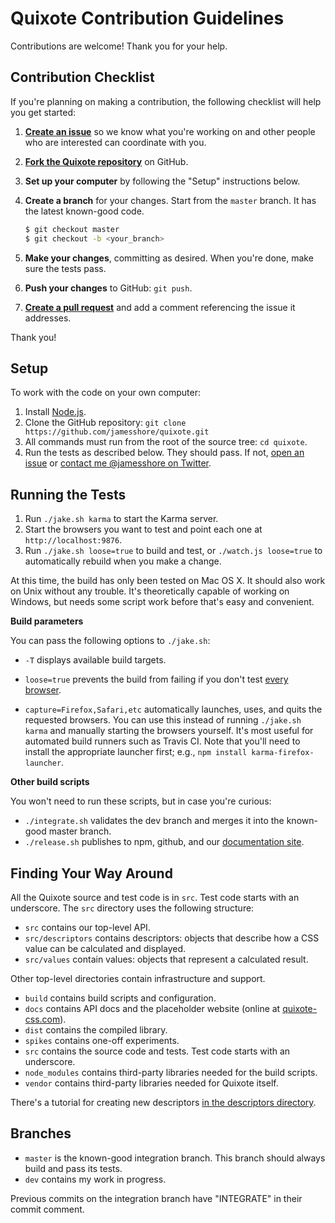 # Quixote Contribution Guidelines

Contributions are welcome! Thank you for your help.


## Contribution Checklist

If you're planning on making a contribution, the following checklist will help you get started:

1. **[Create an issue](https://github.com/jamesshore/quixote/issues)** so we know what you're working on and other people who are interested can coordinate with you.

2. **[Fork the Quixote repository](https://help.github.com/articles/fork-a-repo/)** on GitHub.

3. **Set up your computer** by following the "Setup" instructions below.

4. **Create a branch** for your changes. Start from the `master` branch. It has the latest known-good code.
   ```sh
   $ git checkout master
   $ git checkout -b <your_branch>
   ```
   
5. **Make your changes**, committing as desired. When you're done, make sure the tests pass.

6. **Push your changes** to GitHub: `git push`.

7. **[Create a pull request](https://help.github.com/articles/creating-a-pull-request/)** and add a comment referencing the issue it addresses.
   
Thank you!


## Setup

To work with the code on your own computer:

1. Install [Node.js](http://nodejs.org/download/).
2. Clone the GitHub repository: `git clone https://github.com/jamesshore/quixote.git`
3. All commands must run from the root of the source tree: `cd quixote`.
4. Run the tests as described below. They should pass. If not, [open an issue](https://github.com/jamesshore/quixote/issues) or [contact me @jamesshore on Twitter](https://twitter.com/jamesshore).


## Running the Tests

1. Run `./jake.sh karma` to start the Karma server.
2. Start the browsers you want to test and point each one at `http://localhost:9876`.
3. Run `./jake.sh loose=true` to build and test, or `./watch.js loose=true` to automatically rebuild when you make a change.

At this time, the build has only been tested on Mac OS X. It should also work on Unix without any trouble. It's theoretically capable of working on Windows, but needs some script work before that's easy and convenient.

**Build parameters**

You can pass the following options to `./jake.sh`:

* `-T` displays available build targets.

* `loose=true` prevents the build from failing if you don't test [every browser](build/config/tested_browsers.js).

* `capture=Firefox,Safari,etc` automatically launches, uses, and quits the requested browsers. You can use this instead of running `./jake.sh karma` and manually starting the browsers yourself. It's most useful for automated build runners such as Travis CI. Note that you'll need to install the appropriate launcher first; e.g., `npm install karma-firefox-launcher`.

**Other build scripts**

You won't need to run these scripts, but in case you're curious: 

* `./integrate.sh` validates the dev branch and merges it into the known-good master branch.
* `./release.sh` publishes to npm, github, and our [documentation site](http://www.quixote-css.com).


## Finding Your Way Around

All the Quixote source and test code is in `src`. Test code starts with an underscore. The `src` directory uses the following structure:

* `src` contains our top-level API.
* `src/descriptors` contains descriptors: objects that describe how a CSS value can be calculated and displayed.
* `src/values` contain values: objects that represent a calculated result.

Other top-level directories contain infrastructure and support.

* `build` contains build scripts and configuration.
* `docs` contains API docs and the placeholder website (online at [quixote-css.com](http://quixote-css.com)).
* `dist` contains the compiled library.
* `spikes` contains one-off experiments.
* `src` contains the source code and tests. Test code starts with an underscore.
* `node_modules` contains third-party libraries needed for the build scripts.
* `vendor` contains third-party libraries needed for Quixote itself.

There's a tutorial for creating new descriptors [in the descriptors directory](src/descriptors/README.md).


## Branches

* `master` is the known-good integration branch. This branch should always build and pass its tests.
* `dev` contains my work in progress.

Previous commits on the integration branch have "INTEGRATE" in their commit comment.
